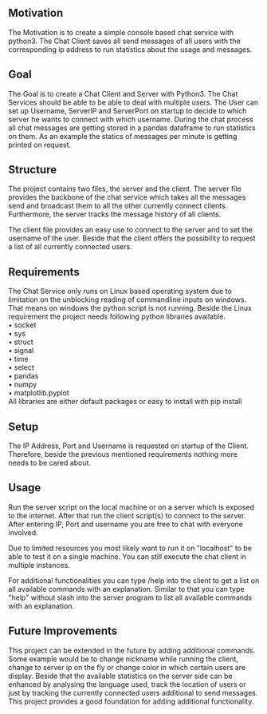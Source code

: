 
## Motivation
The Motivation is to create a simple console based chat service with python3. 
The Chat Client saves all send messages of all users with the corresponding ip address to run statistics about the usage and messages.

## Goal
The Goal is to create a Chat Client and Server with Python3. The Chat Services should be able to be able to deal with multiple users.
The User can set up Username, ServerIP and ServerPort on startup to decide to which server he wants to connect with which username.
During the chat process all chat messages are getting stored in a pandas dataframe to run statistics on them. 
As an example the statics of messages per minute is getting printed on request.

## Structure
The project contains two files, the server and the client.
The server file provides the backbone of the chat service which takes all the messages send and broadcast them to all the other currently connect clients.
Furthermore, the server tracks the message history of all clients.

The client file provides an easy use to connect to the server and to set the username of the user. 
Beside that the client offers the possibility to request a list of all currently connected users.

## Requirements
The Chat Service only runs on Linux based operating system due to limitation on the unblocking reading of commandline inputs on windows.
That means on windows the python script is not running.
Beside the Linux requirement the project needs following python libraries available. <br>
•  socket <br>
•  sys <br> 
•  struct <br>
•  signal <br>
•  time <br>
•  select <br> 
•  pandas  <br>
•  numpy <br>
•  matplotlib.pyplot  <br>
All libraries are either default packages or easy to install with pip install


## Setup
The IP Address, Port and Username is requested on startup of the Client. Therefore, beside the previous mentioned requirements nothing more needs to be cared about.

## Usage
Run the server script on the local machine or on a server which is exposed to the internet. After that run the client script(s) to connect to the server.
After entering IP, Port and username you are free to chat with everyone involved.

Due to limited resources you most likely want to run it on "localhost" to be able to test it on a single machine. 
You can still execute the chat client in multiple instances.

For additional functionalities you can type /help into the client to get a list on all available commands with an explanation.
Similar to that you can type "help" without slash into the server program to list all available commands with an explanation.

## Future Improvements

This project can be extended in the future by adding additional commands. Some example would be to change nickname while running the client, change to server ip on the fly 
or change color in which certain users are display. 
Beside that the available statistics on the server side can be enhanced by analysing the language used, 
track the location of users or just by tracking the currently connected users additional to  send messages.
This project provides a good foundation for adding additional functionality.
